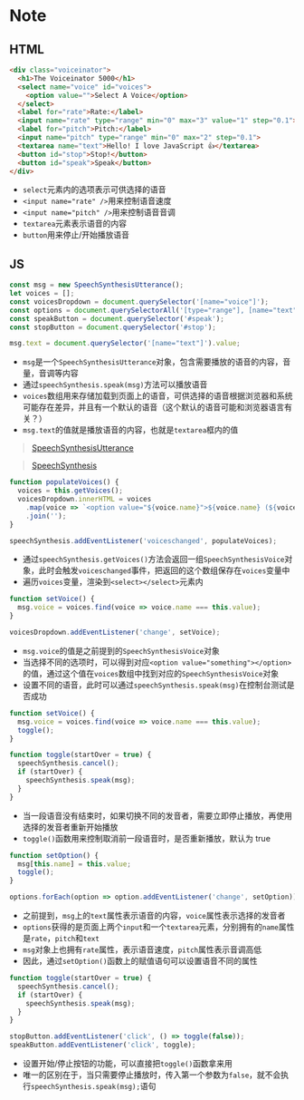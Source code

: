 # Note

## HTML

```html
<div class="voiceinator">
  <h1>The Voiceinator 5000</h1>
  <select name="voice" id="voices">
    <option value="">Select A Voice</option>
  </select>
  <label for="rate">Rate:</label>
  <input name="rate" type="range" min="0" max="3" value="1" step="0.1">
  <label for="pitch">Pitch:</label>
  <input name="pitch" type="range" min="0" max="2" step="0.1">
  <textarea name="text">Hello! I love JavaScript 👍</textarea>
  <button id="stop">Stop!</button>
  <button id="speak">Speak</button>
</div>
```

+ `select`元素内的选项表示可供选择的语音
+ `<input name="rate" />`用来控制语音速度
+ `<input name="pitch" />`用来控制语音音调
+ `textarea`元素表示语音的内容
+ `button`用来停止/开始播放语音

## JS

```js
const msg = new SpeechSynthesisUtterance();
let voices = [];
const voicesDropdown = document.querySelector('[name="voice"]');
const options = document.querySelectorAll('[type="range"], [name="text"]');
const speakButton = document.querySelector('#speak');
const stopButton = document.querySelector('#stop');

msg.text = document.querySelector('[name="text"]').value;
```

+ `msg`是一个`SpeechSynthesisUtterance`对象，包含需要播放的语音的内容，音量，音调等内容
+ 通过`speechSynthesis.speak(msg)`方法可以播放语音
+ `voices`数组用来存储加载到页面上的语音，可供选择的语音根据浏览器和系统可能存在差异，并且有一个默认的语音（这个默认的语音可能和浏览器语言有关？）
+ `msg.text`的值就是播放语音的内容，也就是`textarea`框内的值

> [SpeechSynthesisUtterance](https://developer.mozilla.org/en-US/docs/Web/API/SpeechSynthesisUtterance)

> [SpeechSynthesis](https://developer.mozilla.org/en-US/docs/Web/API/SpeechSynthesis)

```js
function populateVoices() {
  voices = this.getVoices();
  voicesDropdown.innerHTML = voices
    .map(voice => `<option value="${voice.name}">${voice.name} (${voice.lang})</option>`)
    .join('');
}

speechSynthesis.addEventListener('voiceschanged', populateVoices);
```

+ 通过`speechSynthesis.getVoices()`方法会返回一组`SpeechSynthesisVoice`对象，此时会触发`voiceschanged`事件，把返回的这个数组保存在`voices`变量中
+ 遍历`voices`变量，渲染到`<select></select>`元素内

```js
function setVoice() {
  msg.voice = voices.find(voice => voice.name === this.value);
}

voicesDropdown.addEventListener('change', setVoice);
```

+ `msg.voice`的值是之前提到的`SpeechSynthesisVoice`对象
+ 当选择不同的选项时，可以得到对应`<option value="something"></option>`的值，通过这个值在`voices`数组中找到对应的`SpeechSynthesisVoice`对象
+ 设置不同的语音，此时可以通过`speechSynthesis.speak(msg)`在控制台测试是否成功

```js
function setVoice() {
  msg.voice = voices.find(voice => voice.name === this.value);
  toggle();
}

function toggle(startOver = true) {
  speechSynthesis.cancel();
  if (startOver) {
    speechSynthesis.speak(msg);
  }
}
```

+ 当一段语音没有结束时，如果切换不同的发音者，需要立即停止播放，再使用选择的发音者重新开始播放
+ `toggle()`函数用来控制取消前一段语音时，是否重新播放，默认为 true

```js
function setOption() {
  msg[this.name] = this.value;
  toggle();
}

options.forEach(option => option.addEventListener('change', setOption));

```

+ 之前提到，`msg`上的`text`属性表示语音的内容，`voice`属性表示选择的发音者
+ `options`获得的是页面上两个`input`和一个`textarea`元素，分别拥有的`name`属性是`rate`，`pitch`和`text`
+ `msg`对象上也拥有`rate`属性，表示语音速度，`pitch`属性表示音调高低
+ 因此，通过`setOption()`函数上的赋值语句可以设置语音不同的属性

```js
function toggle(startOver = true) {
  speechSynthesis.cancel();
  if (startOver) {
    speechSynthesis.speak(msg);
  }
}

stopButton.addEventListener('click', () => toggle(false));
speakButton.addEventListener('click', toggle);
```

+ 设置开始/停止按钮的功能，可以直接把`toggle()`函数拿来用
+ 唯一的区别在于，当只需要停止播放时，传入第一个参数为`false`，就不会执行`speechSynthesis.speak(msg);`语句
